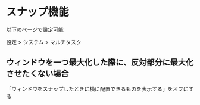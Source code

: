 # スナップ機能

以下のページで設定可能

設定 > システム > マルチタスク

## ウィンドウを一つ最大化した際に、反対部分に最大化させたくない場合

「ウィンドウをスナップしたときに横に配置できるものを表示する」をオフにする
